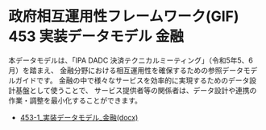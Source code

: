 # 政府相互運用性フレームワーク(GIF) 453 実装データモデル 金融

本データモデルは、「IPA DADC 決済テクニカルミーティング」（令和5年5、6月）を踏まえ、
金融分野における相互運用性を確保するための参照データモデルガイドです。
金融の中で様々なサービスを効率的に実現するためのデータ設計基盤として使うことで、
サービス提供者等の関係者は、データ設計や連携の作業・調整を最小化することができます。

<!--
* [453-1_実装データモデル_金融](md/453-1_fn_Reconcilitation.md)


### Word版
-->
* [453-1_実装データモデル_金融(docx)](docx/453-1_実装データモデル_金融.docx)
